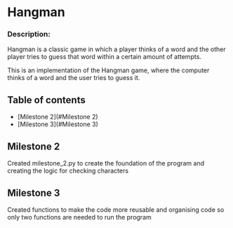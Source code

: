 # Hangman

### Description:

Hangman is a classic game in which a player thinks of a word and the other
player tries to guess that word within a certain amount of attempts.

This is an implementation of the Hangman game, where the computer thinks of
a word and the user tries to guess it. 

## Table of contents
- [Milestone 2](#Milestone 2)
- [Milestone 3](#Milestone 3)


<a id="Milestone 2"></a>
## Milestone 2 

Created milestone_2.py to create the foundation of the program and creating the logic
for checking characters

<a id="Milestone 3"></a>
## Milestone 3

Created functions to make the code more reusable and organising code so only two 
functions are needed to run the program